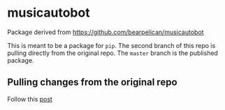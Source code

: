 # musicautobot
Package derived from https://github.com/bearpelican/musicautobot

This is meant to be a package for `pip`. The second branch of this repo is pulling directly from the original repo. The `master` branch is the published package.

## Pulling changes from the original repo
Follow this [post](https://stackoverflow.com/questions/24577084/forking-a-sub-directory-of-a-repository-on-github-and-making-it-part-of-my-own-r#24577293)